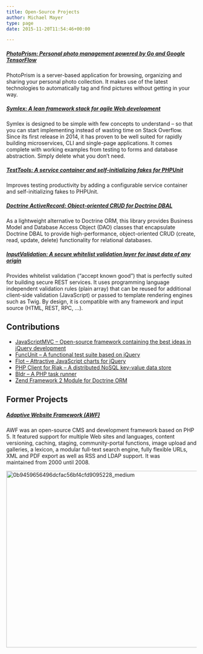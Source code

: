 ```yaml
---
title: Open-Source Projects
author: Michael Mayer
type: page
date: 2015-11-20T11:54:46+00:00

---
```


##### <a href="https://photoprism.org/" target="_blank" rel="noopener">PhotoPrism: Personal photo management powered by Go and Google TensorFlow</a>

PhotoPrism is a server-based application for browsing, organizing and sharing your personal photo collection. It makes use of the latest technologies to automatically tag and find pictures without getting in your way.

##### <a href="https://symlex.org/" target="_blank" rel="noopener">Symlex: A lean framework stack for agile Web development</a>

Symlex is designed to be simple with few concepts to understand &#8211; so that you can start implementing instead of wasting time on Stack Overflow. Since its first release in 2014, it has proven to be well suited for rapidly building microservices, CLI and single-page applications. It comes complete with working examples from testing to forms and database abstraction. Simply delete what you don&#8217;t need.

##### <a href="http://lastzero.github.io/test-tools" target="_blank" rel="noopener">TestTools: A service container and self-initializing fakes for PHPUnit</a>

Improves testing productivity by adding a configurable service container and self-initializing fakes to PHPUnit.

##### <a href="https://github.com/symlex/doctrine-active-record" target="_blank" rel="noopener">Doctrine ActiveRecord: Object-oriented CRUD for Doctrine DBAL</a>

As a lightweight alternative to Doctrine ORM, this library provides Business Model and Database Access Object (DAO) classes that encapsulate Doctrine DBAL to provide high-performance, object-oriented CRUD (create, read, update, delete) functionality for relational databases.

##### <a href="https://github.com/symlex/input-validation" target="_blank" rel="noopener">InputValidation: A secure whitelist validation layer for input data of any origin</a>

Provides whitelist validation (&#8220;accept known good&#8221;) that is perfectly suited for building secure REST services. It uses programming language independent validation rules (plain array) that can be reused for additional client-side validation (JavaScript) or passed to template rendering engines such as Twig. By design, it is compatible with any framework and input source (HTML, REST, RPC, &#8230;).

## Contributions

  * <a href="http://www.javascriptmvc.com/contribute.html" target="_blank" rel="noopener">JavaScriptMVC &#8211; Open-source framework containing the best ideas in jQuery development</a>
  * <a href="https://github.com/bitovi/funcunit" target="_blank" rel="noopener">FuncUnit &#8211; A functional test suite based on jQuery</a>
  * [Flot &#8211; Attractive JavaScript charts for jQuery][1]
  * [PHP Client for Riak &#8211; A distributed NoSQL key-value data store][2]
  * [Bldr &#8211; A PHP task runner][3]
  * [Zend Framework 2 Module for Doctrine ORM][4]

## Former Projects

##### [Adaptive Website Framework (AWF)][5]

AWF was an open-source CMS and development framework based on PHP 5. It featured support for multiple Web sites and languages, content versioning, caching, staging, community-portal functions, image upload and galleries, a lexicon, a modular full-text search engine, fully flexible URLs, XML and PDF export as well as RSS and LDAP support. It was maintained from 2000 until 2008.

[<img class="aligncenter size-full wp-image-2999" src="/wp-content/uploads/2015/11/0b9459656496dcfac56bf4cfd9095228_medium.png" alt="0b9459656496dcfac56bf4cfd9095228_medium" width="640" height="466" srcset="/wp-content/uploads/2015/11/0b9459656496dcfac56bf4cfd9095228_medium.png 640w, /wp-content/uploads/2015/11/0b9459656496dcfac56bf4cfd9095228_medium-500x364.png 500w" sizes="(max-width: 640px) 100vw, 640px" />][6]

&nbsp;

 [1]: https://github.com/flot/flot
 [2]: https://github.com/basho/riak-php-client
 [3]: http://bldr.io/
 [4]: https://github.com/doctrine/DoctrineORMModule
 [5]: http://freecode.com/projects/awf
 [6]: /wp-content/uploads/2015/11/0b9459656496dcfac56bf4cfd9095228_medium.png
